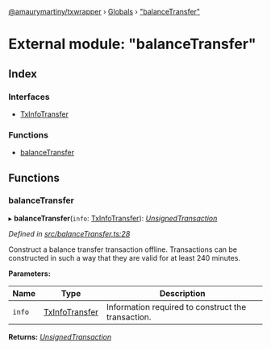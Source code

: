 [@amaurymartiny/txwrapper](../README.md) › [Globals](../globals.md) › ["balanceTransfer"](_balancetransfer_.md)

# External module: "balanceTransfer"

## Index

### Interfaces

* [TxInfoTransfer](../interfaces/_balancetransfer_.txinfotransfer.md)

### Functions

* [balanceTransfer](_balancetransfer_.md#balancetransfer)

## Functions

###  balanceTransfer

▸ **balanceTransfer**(`info`: [TxInfoTransfer](../interfaces/_balancetransfer_.txinfotransfer.md)): *[UnsignedTransaction](../interfaces/_util_types_.unsignedtransaction.md)*

*Defined in [src/balanceTransfer.ts:28](https://github.com/paritytech/txwrapper/blob/74e5037/src/balanceTransfer.ts#L28)*

Construct a balance transfer transaction offline. Transactions can be
constructed in such a way that they are valid for at least 240 minutes.

**Parameters:**

Name | Type | Description |
------ | ------ | ------ |
`info` | [TxInfoTransfer](../interfaces/_balancetransfer_.txinfotransfer.md) | Information required to construct the transaction.  |

**Returns:** *[UnsignedTransaction](../interfaces/_util_types_.unsignedtransaction.md)*
